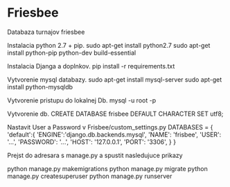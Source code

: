 # Friesbee
Databaza turnajov friesbee

Instalacia python 2.7 + pip.
sudo apt-get install python2.7
sudo apt-get install python-pip python-dev build-essential

Instalacia Djanga a doplnkov.
pip install -r requirements.txt

Vytvorenie mysql databazy.
sudo apt-get install mysql-server
sudo apt-get install python-mysqldb

Vytvorenie pristupu do lokalnej Db.
mysql -u root -p

Vytvorenie db.
CREATE DATABASE frisbee DEFAULT CHARACTER SET utf8;

Nastavit User a Password v Frisbee/custom_settings.py
DATABASES = {
  'default':{
      'ENGINE':'django.db.backends.mysql',
      'NAME': 'frisbee',
      'USER': '...',
      'PASSWORD': '...',
      'HOST': '127.0.0.1',
      'PORT': '3306',
  }
}


Prejst do adresara s manage.py a spustit nasledujuce prikazy

python manage.py makemigrations
python manage.py migrate
python manage.py createsuperuser
python manage.py runserver
